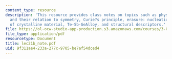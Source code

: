 ```yaml
---
content_type: resource
description: 'This resource provides class notes on topics such as physical properties
  and their relation to symmetry, Curie?s principle, erasure: nucleation and growth
  of crystalline material, Te-Sb-GeAlloy, and structural descriptors.'
file: https://ol-ocw-studio-app-production.s3.amazonaws.com/courses/3-012-fundamentals-of-materials-science-fall-2005/9f311ae4233a277c9705be7af54dced4_lec21b_note.pdf
file_type: application/pdf
resourcetype: Document
title: lec21b_note.pdf
uid: 9f311ae4-233a-277c-9705-be7af54dced4
---
```

